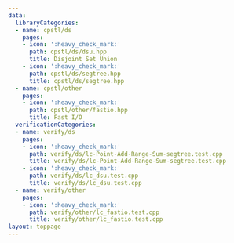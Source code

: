 ```yaml
---
data:
  libraryCategories:
  - name: cpstl/ds
    pages:
    - icon: ':heavy_check_mark:'
      path: cpstl/ds/dsu.hpp
      title: Disjoint Set Union
    - icon: ':heavy_check_mark:'
      path: cpstl/ds/segtree.hpp
      title: cpstl/ds/segtree.hpp
  - name: cpstl/other
    pages:
    - icon: ':heavy_check_mark:'
      path: cpstl/other/fastio.hpp
      title: Fast I/O
  verificationCategories:
  - name: verify/ds
    pages:
    - icon: ':heavy_check_mark:'
      path: verify/ds/lc-Point-Add-Range-Sum-segtree.test.cpp
      title: verify/ds/lc-Point-Add-Range-Sum-segtree.test.cpp
    - icon: ':heavy_check_mark:'
      path: verify/ds/lc_dsu.test.cpp
      title: verify/ds/lc_dsu.test.cpp
  - name: verify/other
    pages:
    - icon: ':heavy_check_mark:'
      path: verify/other/lc_fastio.test.cpp
      title: verify/other/lc_fastio.test.cpp
layout: toppage
---
```

